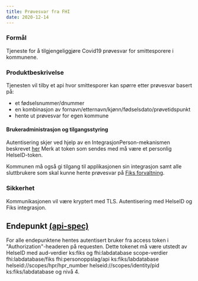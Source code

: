 ```yaml
---
title: Prøvesvar fra FHI
date: 2020-12-14
---
```


### Formål
Tjeneste for å tilgjengeliggjøre Covid19 prøvesvar for smittesporere i kommunene.

### Produktbeskrivelse
Tjenesten vil tilby et api hvor smittesporer kan spørre etter prøvesvar basert på:
- et fødselsnummer/dnummer 
- en kombinasjon av fornavn/etternavn/kjønn/fødselsdato/prøvetidspunkt
- hente ut prøvesvar for egen kommune

#### Brukeradministrasjon og tilgangsstyring
Autentisering  skjer ved hjelp av en IntegrasjonPerson-mekanismen beskrevet [her](https://ks-no.github.io/fiks-plattform/integrasjoner/#integrasjon-person)
Merk at token som sendes med må være et personlig HelseID-token.

Kommunen må også gi tilgang til applikasjonen sin integrasjon samt alle sluttbrukere som skal kunne hente prøvesvar på [Fiks forvaltning](https://forvaltning.fiks.ks.no/).

### Sikkerhet
Kommunikasjonen vil være kryptert med TLS. Autentisering med HelseID og Fiks integrasjon.

## Endepunkt [(api-spec)](https://editor.swagger.io/?url=https://developers.fiks.ks.no/api/provesvar-api-v1.json)

For alle endepunktene hentes autentisert bruker fra access token i "Authorization"-headeren på requesten. 
Dette tokenet må være utstedt av HelseID med aud-verdier ks:fiks og fhi:labdatabase
scope-verdier fhi:labdatabase/fiks fhi:personoppslag/api ks:fiks/labdatabase helseid://scopes/hpr/hpr_number helseid://scopes/identity/pid ks:fiks/labdatabase
og nivå 4.



